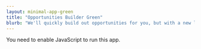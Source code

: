 ```yaml
---
layout: minimal-app-green
title: "Opportunities Builder Green"
blurb: "We'll quickly build out opportunities for you, but with a new look."
---
```


<link rel="manifest" href="manifest.json"/>

<script defer="defer" src="static/js/main.f6793760.js"></script>

<link href="static/css/main.e6c13ad2.css" rel="stylesheet">

<noscript>You need to enable JavaScript to run this app.</noscript>

<div id="root"></div>

